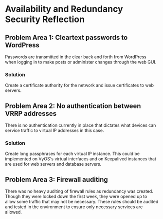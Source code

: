 # Availability and Redundancy Security Reflection

## Problem Area 1: Cleartext passwords to WordPress

Passwords are transmitted in the clear back and forth from WordPress when logging in to make posts or administer changes through the web GUI.

### Solution

Create a certificate authority for the network and issue certificates to web servers.

## Problem Area 2: No authentication between VRRP addresses

There is no authentication currently in place that dictates what devices can service traffic to virtual IP addresses in this case.

### Solution

Create long passphrases for each virtual IP instance. This could be implemented on VyOS's virtual interfaces and on Keepalived instances that are used for web servers and database servers.

## Problem Area 3: Firewall auditing

There was no heavy auditing of firewall rules as redundancy was created. Though they were locked down the first week, they were opened up to allow some traffic that may not be necessary. These rules should be audited and tested in the environment to ensure only necessary services are allowed.


